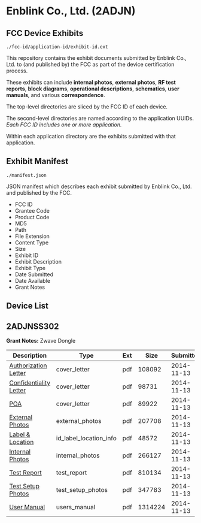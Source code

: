 # Enblink Co., Ltd. (2ADJN)
## FCC Device Exhibits

```
./fcc-id/application-id/exhibit-id.ext
```

This repository contains the exhibit documents submitted by Enblink Co., Ltd. to (and published by) the FCC as part of the device certification process.

These exhibits can include **internal photos**, **external photos**, **RF test reports**, **block diagrams**, **operational descriptions**, **schematics**, **user manuals**, and various **correspondence**.

The top-level directories are sliced by the FCC ID of each device.

The second-level directories are named according to the application UUIDs. *Each FCC ID includes one or more application.*

Within each application directory are the exhibits submitted with that application. 

## Exhibit Manifest

```
./manifest.json
```

JSON manifest which describes each exhibit submitted by Enblink Co., Ltd. and published by the FCC.

- FCC ID
- Grantee Code
- Product Code
- MD5
- Path
- File Extension
- Content Type
- Size
- Exhibit ID
- Exhibit Description
- Exhibit Type
- Date Submitted
- Date Available
- Grant Notes

## Device List
## 2ADJNSS302
**Grant Notes:** Zwave Dongle

| Description | Type | Ext | Size | Submitted | Available |
| ----------- | ---- | --- | ---- | --------- | --------- |
| [Authorization Letter](2ADJNSS302/4869c9fc2ad2115c8de62a3b8dba8cbc/2443727.pdf) | cover_letter | pdf | 108092 | 2014-11-13 | 2014-11-13 |
| [Confidentiality Letter](2ADJNSS302/4869c9fc2ad2115c8de62a3b8dba8cbc/2443728.pdf) | cover_letter | pdf | 98731 | 2014-11-13 | 2014-11-13 |
| [POA](2ADJNSS302/4869c9fc2ad2115c8de62a3b8dba8cbc/2443729.pdf) | cover_letter | pdf | 89922 | 2014-11-13 | 2014-11-13 |
| [External Photos](2ADJNSS302/4869c9fc2ad2115c8de62a3b8dba8cbc/2443735.pdf) | external_photos | pdf | 207708 | 2014-11-13 | 2015-05-12 |
| [Label & Location](2ADJNSS302/4869c9fc2ad2115c8de62a3b8dba8cbc/2443739.pdf) | id_label_location_info | pdf | 48572 | 2014-11-13 | 2014-11-13 |
| [Internal Photos](2ADJNSS302/4869c9fc2ad2115c8de62a3b8dba8cbc/2443736.pdf) | internal_photos | pdf | 266127 | 2014-11-13 | 2015-05-12 |
| [Test Report](2ADJNSS302/4869c9fc2ad2115c8de62a3b8dba8cbc/2443734.pdf) | test_report | pdf | 810134 | 2014-11-13 | 2014-11-13 |
| [Test Setup Photos](2ADJNSS302/4869c9fc2ad2115c8de62a3b8dba8cbc/2443737.pdf) | test_setup_photos | pdf | 347783 | 2014-11-13 | 2015-05-12 |
| [User Manual](2ADJNSS302/4869c9fc2ad2115c8de62a3b8dba8cbc/2443738.pdf) | users_manual | pdf | 1314224 | 2014-11-13 | 2015-05-12 |
